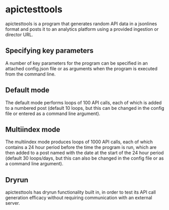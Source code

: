 # apictesttools

apictesttools is a program that generates random API data in a jsonlines format and posts it to an analytics platform using a provided ingestion or director URL.

## Specifying key parameters

A number of key parameters for the program can be specified in an attached config.json file or as arguments when the program is executed from the command line.

## Default mode

The default mode performs loops of 100 API calls, each of which is added to a numbered post (default 10 loops, but this can be changed in the config file or entered as a command line argument).

## Multiindex mode

The multiindex mode produces loops of 1000 API calls, each of which contains a 24 hour period before the time the program is run, which are then added to a post named with the date at the start of the 24 hour period (default 30 loops/days, but this can also be changed in the config file or as a command line argument).

## Dryrun

apictesttools has dryrun functionality built in, in order to test its API call generation efficacy without requiring communication with an external server.
